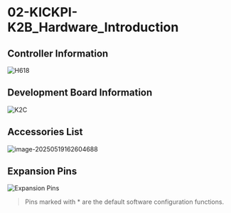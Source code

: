 # 02-KICKPI-K2B_Hardware_Introduction

## Controller Information

![H618](http://tanzhtanzh.oss-cn-shenzhen.aliyuncs.com/img/image-20240320092438171.png)

## Development Board Information

![K2C](http://tanzhtanzh.oss-cn-shenzhen.aliyuncs.com/img/image-20250514095507899.png)



## Accessories List

![image-20250519162604688](http://tanzhtanzh.oss-cn-shenzhen.aliyuncs.com/img/image-20250519162604688.png)

## Expansion Pins

![Expansion Pins](http://tanzhtanzh.oss-cn-shenzhen.aliyuncs.com/img/image-20250514101007102.png)

> Pins marked with * are the default software configuration functions.
